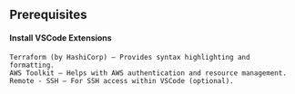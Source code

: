 ## Prerequisites
#### Install VSCode Extensions
    Terraform (by HashiCorp) – Provides syntax highlighting and formatting.
    AWS Toolkit – Helps with AWS authentication and resource management.
    Remote - SSH – For SSH access within VSCode (optional).
